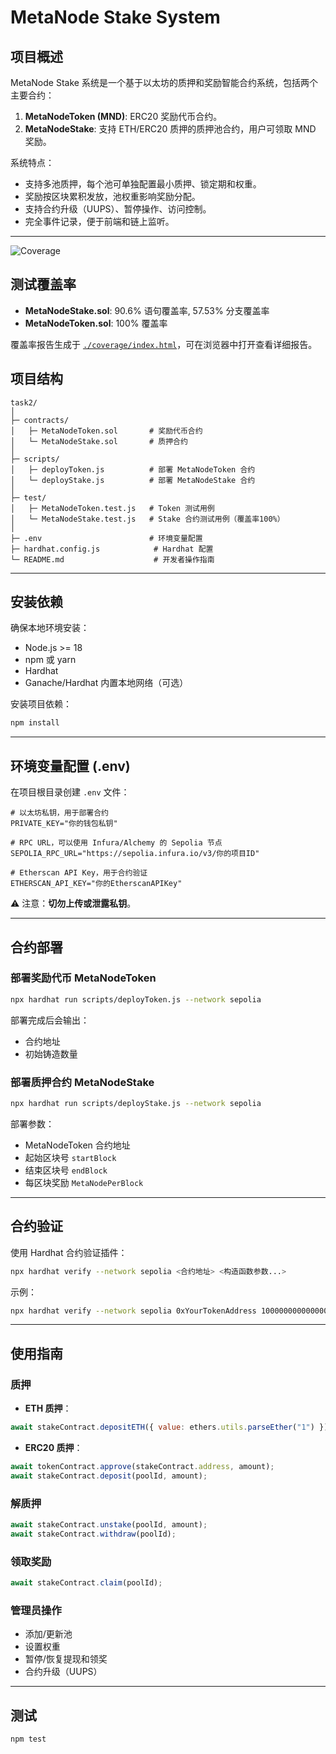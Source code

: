# MetaNode Stake System

## 项目概述
MetaNode Stake 系统是一个基于以太坊的质押和奖励智能合约系统，包括两个主要合约：
1. **MetaNodeToken (MND)**: ERC20 奖励代币合约。
2. **MetaNodeStake**: 支持 ETH/ERC20 质押的质押池合约，用户可领取 MND 奖励。

系统特点：
- 支持多池质押，每个池可单独配置最小质押、锁定期和权重。
- 奖励按区块累积发放，池权重影响奖励分配。
- 支持合约升级（UUPS）、暂停操作、访问控制。
- 完全事件记录，便于前端和链上监听。
---

![Coverage](https://img.shields.io/badge/coverage-90%25-brightgreen)

## 测试覆盖率

- **MetaNodeStake.sol**: 90.6% 语句覆盖率, 57.53% 分支覆盖率
- **MetaNodeToken.sol**: 100% 覆盖率

覆盖率报告生成于 [`./coverage/index.html`](./coverage/index.html)，可在浏览器中打开查看详细报告。





## 项目结构

```text
task2/
│
├─ contracts/
│   ├─ MetaNodeToken.sol       # 奖励代币合约
│   └─ MetaNodeStake.sol       # 质押合约
│
├─ scripts/
│   ├─ deployToken.js          # 部署 MetaNodeToken 合约
│   └─ deployStake.js          # 部署 MetaNodeStake 合约
│
├─ test/
│   ├─ MetaNodeToken.test.js   # Token 测试用例
│   └─ MetaNodeStake.test.js   # Stake 合约测试用例（覆盖率100%）
│
├─ .env                        # 环境变量配置
├─ hardhat.config.js            # Hardhat 配置
└─ README.md                    # 开发者操作指南
```

---

## 安装依赖

确保本地环境安装：
- Node.js >= 18
- npm 或 yarn
- Hardhat
- Ganache/Hardhat 内置本地网络（可选）

安装项目依赖：

```bash
npm install
```

---

## 环境变量配置 (.env)

在项目根目录创建 `.env` 文件：

```text
# 以太坊私钥，用于部署合约
PRIVATE_KEY="你的钱包私钥"

# RPC URL，可以使用 Infura/Alchemy 的 Sepolia 节点
SEPOLIA_RPC_URL="https://sepolia.infura.io/v3/你的项目ID"

# Etherscan API Key，用于合约验证
ETHERSCAN_API_KEY="你的EtherscanAPIKey"
```

⚠️ 注意：**切勿上传或泄露私钥**。

---

## 合约部署

### 部署奖励代币 MetaNodeToken

```bash
npx hardhat run scripts/deployToken.js --network sepolia
```

部署完成后会输出：
- 合约地址
- 初始铸造数量

### 部署质押合约 MetaNodeStake

```bash
npx hardhat run scripts/deployStake.js --network sepolia
```

部署参数：
- MetaNodeToken 合约地址
- 起始区块号 `startBlock`
- 结束区块号 `endBlock`
- 每区块奖励 `MetaNodePerBlock`

---

## 合约验证

使用 Hardhat 合约验证插件：

```bash
npx hardhat verify --network sepolia <合约地址> <构造函数参数...>
```

示例：

```bash
npx hardhat verify --network sepolia 0xYourTokenAddress 1000000000000000000000000
```

---

## 使用指南

### 质押
- **ETH 质押**：
```js
await stakeContract.depositETH({ value: ethers.utils.parseEther("1") });
```

- **ERC20 质押**：
```js
await tokenContract.approve(stakeContract.address, amount);
await stakeContract.deposit(poolId, amount);
```

### 解质押
```js
await stakeContract.unstake(poolId, amount);
await stakeContract.withdraw(poolId);
```

### 领取奖励
```js
await stakeContract.claim(poolId);
```

### 管理员操作
- 添加/更新池
- 设置权重
- 暂停/恢复提现和领奖
- 合约升级（UUPS）

---

## 测试

```bash
npm test
```